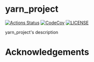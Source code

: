 # yarn_project

[![Actions Status][actions badge]][actions]
[![CodeCov][codecov badge]][codecov]
[![LICENSE][license badge]][license]

yarn_project's description

# Acknowledgements

<!-- Links -->
[actions]: https://github.com/<your-account>/yarn_project/actions
[codecov]: https://codecov.io/gh/<your-account>/yarn_project
[license]: LICENSES/Apache-2.0.txt

<!-- Badges -->
[actions badge]: https://github.com/<your-account>/yarn_project/workflows/yarn_project/badge.svg
[codecov badge]: https://codecov.io/gh/<your-account>/yarn_project/branch/master/graph/badge.svg
[license badge]: https://img.shields.io/badge/license-Apache-2.0-blue.svg